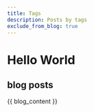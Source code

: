 ```yaml
---
title: Tags
description: Posts by tags
exclude_from_blog: true
---
```


# Hello World

## blog posts

{{ blog_content }}

